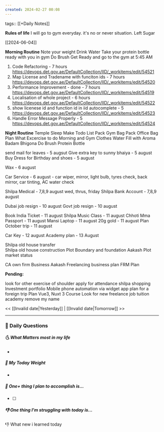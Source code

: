 ```yaml
---
created: 2024-02-27 00:08
---
```

tags:: [[+Daily Notes]]

**Rules of life**
I will go to gym everyday. it's no or never situation.
Left Sugar

[[2024-06-04]]

**Morning Routine**
Note your weight
Drink Water
Take your protein bottle ready with you in gym
Do Brush
Get Ready and go to the gym at 5:45 AM

1. Code Refactoring - 7 hours
https://devops.det.gov.ae/DefaultCollection/IID/_workitems/edit/54521
1. Map License and Tradename with funciton ids - 7 hours
https://devops.det.gov.ae/DefaultCollection/IID/_workitems/edit/54520
1. Performance Improvement - done - 7 hours
https://devops.det.gov.ae/DefaultCollection/IID/_workitems/edit/54519
5. Localisation of whole project - 6 hours
https://devops.det.gov.ae/DefaultCollection/IID/_workitems/edit/54522
1. show licenese id and function id in iid autocomplete - 5
https://devops.det.gov.ae/DefaultCollection/IID/_workitems/edit/54523
1. Handle Error Message Properly - 5
https://devops.det.gov.ae/DefaultCollection/IID/_workitems/edit/54524

**Night Routine**
Temple Sleep
Make Todo List
Pack Gym Bag
Pack Office Bag
Plan What Excercise to do
Morning and Gym Clothes
Water Fill with Aroma
Badam Bhigona
Do Brush
Protein Bottle

send mail for leaves - 5 augsut
Give extra key to sunny bhaiya - 5 august
Buy Dress for Birthday and shoes - 5 august

Wax - 6 august

Car Service - 6 august - car wiper, mirror, light bulb, tyres check, back mirror, car tinting, AC water check

Shilpa Medical - 7,8,9 august wed, thrus, friday
Shilpa Bank Account - 7,8,9 august

Dubai job resign - 10 august
Govt job resign - 10 august

Book India Ticket - 11 august
Shilpa Music Class - 11 august
Chhoti Mma Passport - 11 august
Mansi Laptop - 11 august
20g gold - 11 august
Plan October trip - 11 august

Car Key - 12 august
Academy plan - 13 August

Shilpa old house transfer\
Shilpa old house construction
Plot Boundary and foundation 
Aakash Plot market status


CA own firm Business 
Aakash Freelancing business plan
FRM Plan


**Pending:**

look for other exercise of shoulder
apply for attendance
shilpa shopping 
Investment portfolio 
Mobile phone automation via widget app
plan for a foreign trip
Plan Vue3, Nuxt 3 Course
Look for new freelance job 
tuition academy remove my name


<< [[Invalid date|Yesterday]] | [[Invalid date|Tomorrow]] >>

---
### 📅 Daily Questions
##### 🌜 What Matters most in my life
- 

##### 🙌 My Today Weight
- 

##### 🚀 One+ thing I plan to accomplish is...
- [ ] 

##### 👎 One thing I'm struggling with today is...


👎 What new i learned today
